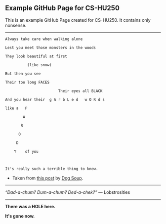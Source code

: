 ## Example GitHub Page for CS-HU250

This is an example GitHub Page created for CS-HU250. It contains only nonsense.

------

    Always take care when walking alone

    Lest you meet those monsters in the woods

    They look beautiful at first

              (like snow)
    
    But then you see
    
    Their too long FACES
    
                            Their eyes all BLACK
    
    And you hear their  g A r b L e d   w O R d s
    
    like a   P
    
            A
    
           R
    
          O
     
         D
    
        Y    of you
        
        
    
    It's really such a terrible thing to know.
    
- Taken from [this post](https://sparrowlucero.tumblr.com/post/157711020085/lie-close-laura-said-pricking-up-her-golden) by [Dog Soup](https://sparrowlucero.tumblr.com/).

------

_“Dad-a-chum? Dum-a-chum? Ded-a-chek?”_
— Lobstrosities

------

**There was a HOLE here.**

**It's gone now.**
